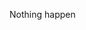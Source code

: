 Nothing happen

<!---
bc220408418mta/bc220408418mta is a ✨ special ✨ repository because its `README.md` (this file) appears on your GitHub profile.
You can click the Preview link to take a look at your changes.
--->
